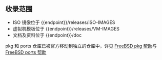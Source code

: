 ## 收录范围

- ISO 镜像位于 <tmpl z-inline>{{endpoint}}/releases/ISO-IMAGES</tmpl>
- 虚拟机模板位于 <tmpl z-inline>{{endpoint}}/releases/VM-IMAGES</tmpl>
- 文档及资料位于 <tmpl z-inline>{{endpoint}}/doc</tmpl>

pkg 和 ports 仓库已被官方移动到独立的仓库中，详见 [FreeBSD pkg 帮助](../FreeBSD-pkg/)与 [FreeBSD ports 帮助](../FreeBSD-ports/)
